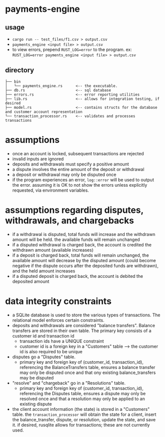 # payments-engine

## usage
- `cargo run -- test_files/f1.csv > output.csv`
- `payments_engine <input file> > output.csv`
- to view errors, prepend `RUST_LOG=error` to the program. ex: `RUST_LOG=error payments_engine <input file> > output.csv`

## directory
```
├── bin
│   └── payments_engine.rs      <-- the executable.
├── db.rs                       <-- sql database
├── errors.rs                   <-- error reporting utilities
├── lib.rs                      <-- allows for integration testing, if desired
├── model.rs                    <-- contains structs for the database and customer account representation
└── transaction_processor.rs    <-- validates and processes transactions
```

# assumptions
- once an account is locked, subsequent transactions are rejected
- invalid inputs are ignored 
- deposits and withdrawals must specify a positive amount
- a dispute involves the entire amount of the deposit or withdrawal
- a deposit or withdrawal may only be disputed once
- if the program experiences an error, `log::error` will be used to output the error. assuming it is OK to not show the errors unless explicitly requested, via environment variables. 

# assumptions regarding disputes, withdrawals, and chargebacks 
- if a withdrawal is disputed, total funds will increase and the withdrawn amount will be held. the available funds will remain unchanged
- if a disputed withdrawal is charged back, the account is credited the withdrawn amount (available increases)
- if a deposit is charged back, total funds will remain unchanged, the available amount will decrease by the disputed amount (could become negative if the dispute occurs after the deposited funds are withdrawn), and the held amount increases
- if a disputed deposit is charged back, the account is debited the deposited amount 

# data integrity constraints 
- a SQLite database is used to store the various types of transactions. The relational model enforces certain constraints. 
- deposits and withdrawals are considered "balance transfers". Balance transfers are stored in their own table. The primary key consists of a customer id and transaction id
    + transaction ids have a UNIQUE constraint
    + customer id is a foreign key in a "Customers" table --> the customer id is also required to be unique
- disputes go a "Disputes" table. 
    +  primary key and foreign key of (customer_id, transaction_id), referencing the BalanceTransfers table, ensures a balance transfer may only be disputed once and that ony existing balance_transfers may be disputed
- "resolve" and "chargeback" go in a "Resolutions" table. 
    +  primary key and foreign key of (customer_id, transaction_id), referencing the Disputes table, ensures a dispute may only be resolved once and that a resolution may only be applied to an existing dispute
- the client account information (the state) is stored in a "Customers" table. the `transaction_processor` will obtain the state for a client, insert the balance_transfer, dispute, or resolution, update the state, and save it. if desired, rusqlite allows for transactions; these are not currently used. 
